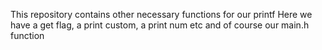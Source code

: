 This repository contains other necessary functions for our printf
Here we have a get flag, a print custom, a print num etc and of course our main.h function

